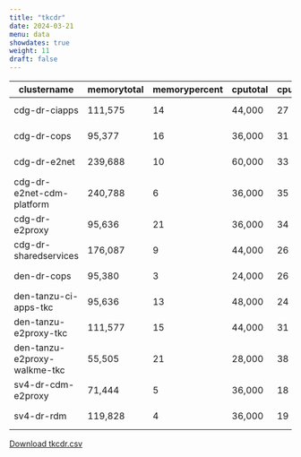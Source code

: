 ```yaml
---
title: "tkcdr"
date: 2024-03-21
menu: data
showdates: true
weight: 11
draft: false
---
```

<!--more-->
| clustername                  | memorytotal | memorypercent | cputotal | cpupercent | nodecount | health  | message            |
| ---------------------------- | ----------- | ------------- | -------- | ---------- | --------- | ------- | ------------------ |
| cdg-dr-ciapps                |     111,575 |            14 |   44,000 |         27 |         7 | HEALTHY | Cluster is healthy |
| cdg-dr-cops                  |      95,377 |            16 |   36,000 |         31 |         6 | HEALTHY | Cluster is healthy |
| cdg-dr-e2net                 |     239,688 |            10 |   60,000 |         33 |         9 | HEALTHY | Cluster is healthy |
| cdg-dr-e2net-cdm-platform    |     240,788 |             6 |   36,000 |         35 |         6 | HEALTHY | Cluster is healthy |
| cdg-dr-e2proxy               |      95,636 |            21 |   36,000 |         34 |         6 | HEALTHY | Cluster is healthy |
| cdg-dr-sharedservices        |     176,087 |             9 |   44,000 |         26 |         7 | HEALTHY | Cluster is healthy |
| den-dr-cops                  |      95,380 |             3 |   24,000 |         26 |         6 | HEALTHY | Cluster is healthy |
| den-tanzu-ci-apps-tkc        |      95,636 |            13 |   48,000 |         24 |         6 | HEALTHY | Cluster is healthy |
| den-tanzu-e2proxy-tkc        |     111,577 |            15 |   44,000 |         31 |         7 | HEALTHY | Cluster is healthy |
| den-tanzu-e2proxy-walkme-tkc |      55,505 |            21 |   28,000 |         38 |         5 | HEALTHY | Cluster is healthy |
| sv4-dr-cdm-e2proxy           |      71,444 |             5 |   36,000 |         18 |         6 | HEALTHY | Cluster is healthy |
| sv4-dr-rdm                   |     119,828 |             4 |   36,000 |         19 |         6 | HEALTHY | Cluster is healthy |
[Download tkcdr.csv](/csv/tkcdr.csv)
